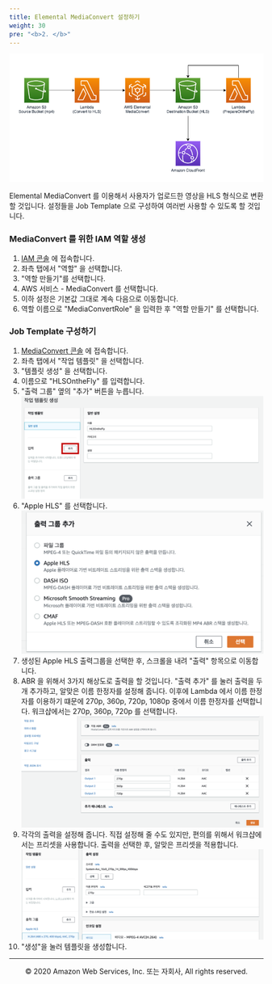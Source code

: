 ```yaml
---
title: Elemental MediaConvert 설정하기
weight: 30
pre: "<b>2. </b>"
---
```



![Diagram](images/diagram.png)

Elemental MediaConvert 를 이용해서 사용자가 업로드한 영상을 HLS 형식으로 변환할 것입니다. 설정들을 Job Template 으로 구성하여 여러번 사용할 수 있도록 할 것입니다.

### MediaConvert 를 위한 IAM 역할 생성
1. [IAM 콘솔](https://console.aws.amazon.com/iam) 에 접속합니다.
1. 좌측 탭에서 "역할" 을 선택합니다.
1. "역할 만들기"를 선택합니다.
1. AWS 서비스 - MediaConvert 를 선택합니다.
1. 이하 설정은 기본값 그대로 계속 다음으로 이동합니다.
1. 역할 이름으로 "MediaConvertRole" 을 입력한 후 "역할 만들기" 를 선택합니다.


### Job Template 구성하기
1. [MediaConvert 콘솔](https://console.aws.amazon.com/mediaconvert) 에 접속합니다.
1. 좌측 탭에서 "작업 템플릿" 을 선택합니다.
1. "템플릿 생성" 을 선택합니다.
1. 이름으로 "HLSOntheFly" 를 입력합니다.
1. "출력 그룹" 옆의 "추가" 버튼을 누릅니다. ![EMC1](images/ko/emc1.png)
1. "Apple HLS" 를 선택합니다. ![EMC2](images/ko/emc2.png)
1. 생성된 Apple HLS 출력그룹을 선택한 후, 스크롤을 내려 "출력" 항목으로 이동합니다.
1. ABR 을 위해서 3가지 해상도로 출력을 할 것입니다. "출력 추가" 를 눌러 출력을 두 개 추가하고, 알맞은 이름 한정자를 설정해 줍니다. 이후에 Lambda 에서 이름 한정자를 이용하기 떄문에 270p, 360p, 720p, 1080p 중에서 이름 한정자를 선택합니다. 워크샵에서는 270p, 360p, 720p 를 선택합니다. ![EMC3](images/ko/emc3.png)
1. 각각의 출력을 설정해 줍니다. 직접 설정해 줄 수도 있지만, 편의를 위해서 워크샵에서는 프리셋을 사용합니다. 출력을 선택한 후, 알맞은 프리셋을 적용합니다. ![EMC4](images/ko/emc4.png)
1. "생성"을 눌러 템플릿을 생성합니다.

---
<p align="center">
© 2020 Amazon Web Services, Inc. 또는 자회사, All rights reserved.
</p>
